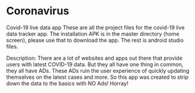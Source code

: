 # Coronavirus
Covid-19 live data app
These are all the project files for the covid-19 live data tracker app. 
The installation APK is in the master directory (home screen), please use that to download the app. The rest is android studio files. 


Description:
There are a lot of websites and apps out there that provide users with latest COVID-19 data. 
But they all have one thing in common, they all have ADs. These ADs ruin the user experience 
of quickly updating themselves on the latest cases and more. So this app was created to strip 
down the data to the basics with NO Ads! Horray!
